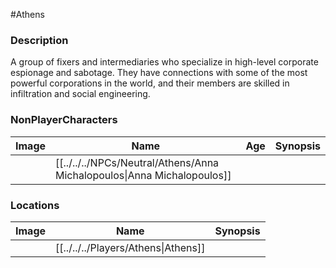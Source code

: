#Athens 
### Description
A group of fixers and intermediaries who specialize in high-level corporate espionage and sabotage. They have connections with some of the most powerful corporations in the world, and their members are skilled in infiltration and social engineering.

### NonPlayerCharacters

| Image | Name              | Age | Synopsis |
| ----- | ----------------- | --- | -------- |
|       | [[../../../NPCs/Neutral/Athens/Anna Michalopoulos\|Anna Michalopoulos]] |     |          |

### Locations

| Image | Name   | Synopsis |
| ----- | ------ | -------- |
|       | [[../../../Players/Athens\|Athens]] |         |